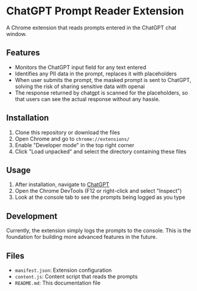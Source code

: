 # ChatGPT Prompt Reader Extension

A Chrome extension that reads prompts entered in the ChatGPT chat window.

## Features

- Monitors the ChatGPT input field for any text entered
- Identifies any PII data in the prompt, replaces it with placeholders
- When user submits the prompt, the masked prompt is sent to ChatGPT, solving the risk of sharing sensitive data with openai
- The response returned by chatgpt is scanned for the placeholders, so that users can see the actual response without any hassle.


## Installation

1. Clone this repository or download the files
2. Open Chrome and go to `chrome://extensions/`
3. Enable "Developer mode" in the top right corner
4. Click "Load unpacked" and select the directory containing these files

## Usage

1. After installation, navigate to [ChatGPT](https://chat.openai.com)
2. Open the Chrome DevTools (F12 or right-click and select "Inspect")
3. Look at the console tab to see the prompts being logged as you type

## Development

Currently, the extension simply logs the prompts to the console. This is the foundation for building more advanced features in the future.

## Files

- `manifest.json`: Extension configuration
- `content.js`: Content script that reads the prompts
- `README.md`: This documentation file 
